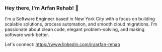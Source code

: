 ### Hey there, I'm Arfan Rehab! 👋

I'm a Software Engineer based in New York City with a focus on building scalable solutions, process automation, and smooth cloud migrations. I'm passionate about clean code, elegant problem-solving, and making software work better.

Let's connect: https://www.linkedin.com/in/arfan-rehab
